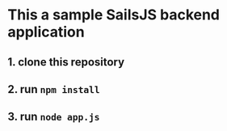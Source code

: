 # This a sample SailsJS backend application

## 1. clone this repository

## 2. run `npm install`

## 3. run `node app.js`